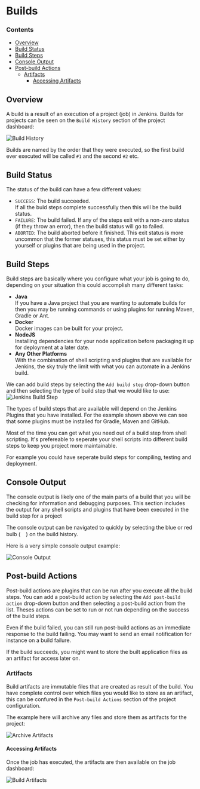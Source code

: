 # Builds
<!--TOC_START-->
### Contents
- [Overview](#overview)
- [Build Status](#build-status)
- [Build Steps](#build-steps)
- [Console Output](#console-output)
- [Post-build Actions](#postbuild-actions)
	- [Artifacts](#artifacts)
		- [Accessing Artifacts](#accessing-artifacts)

<!--TOC_END-->
## Overview
A build is a result of an execution of a project (job) in Jenkins.
Builds for projects can be seen on the `Build History` section of the project dashboard:

![Build History](https://lh3.googleusercontent.com/06Et4v1n-eC5_Dq67LiI-pct1crrXtrKypg6AyVgY_gkfoU3jWxxykNHOJNen6BTMwSZlu1GnhPUrrJYCBDQapCzrQScK4hcslMQ1GIH5c19Mz0d3At_BgIUdcysyxaOQos7AoUPyWGUqtxLi-BIZdaqdKMbXdkUqNDCW7y8I8cEwSfIMf_3_O0sMQUiCAq8J0vPxlPM9FNqtbl8h0BTeLBDHed5WrXiOOHq8lllflcD85rbI0xP5XA1dbHet_-QCIA3wE6p2f6XECtZfYUC7JcCEvBXleXQrT4Ijal_Efxfqw4n3v71OTd53Au6JGS8gkVKIghSBjAdH6mafTyRv7_b9i5CD6izk3Q6E3wzHgyGS8shRQPt1__YjsE9jnFoTTktwxui9h2_7jGn5RxBf1Oz-mnXJKkXAi3Y_GF5oErfp3-GBTtORZ1NZ6MfgB6c8dlCNUOg_rUKalQN3fk18XB2mqW_nHzujSxIv6GRmFuLJYJ8yCfQPJhDsxpOhjIt26tqqKqD5tW4ooiEGsk-xxyS1VDK-wi0-bFRubjlDP_5IPbEU-9sJEswE_XnOKMNk03xQT1TLl7iirpJrPr12KaoZqsgBqO3itSVLbu9eJRziYIHl5_Pfab9gDO2oApzHCbBjgWZ9OXO6LjJEio6BwL3KKyPWIrUn5Iw2R6kJorIgCOMMaPUpwAjCKxujK8XTwJxcELlNm7si6PHlowJ8juJjcTZIn4W_kRhmuP1YOppD_iO=w422-h189-no)

Builds are named by the order that they were executed, so the first build ever executed will be called `#1` and the second `#2` etc.

## Build Status
The status of the build can have a few different values:
- `SUCCESS`: The build succeeded.  
    If all the buld steps complete successfully then this will be the build status.
- `FAILURE`: The build failed.
    If any of the steps exit with a non-zero status (if they throw an error), then the build status will go to failed.
- `ABORTED`: The build aborted before it finished.
    This exit status is more uncommon that the former statuses, this status must be set either by yourself or plugins that are being used in the project.

## Build Steps
Build steps are basically where you configure what your job is going to do, depending on your situation this could accomplish many different tasks:
- **Java**  
    If you have a Java project that you are wanting to automate builds for then you may be running commands or using plugins for running Maven, Gradle or Ant.
- **Docker**  
    Docker images can be built for your project.
- **NodeJS**  
    Installing dependencies for your node application before packaging it up for deployment at a later date.
- **Any Other Platforms**  
    With the combination of shell scripting and plugins that are available for Jenkins, the sky truly the limit with what you can automate in a Jenkins build.

We can add build steps by selecting the `Add build step` drop-down button and then selecting the type of build step that we would like to use:
![Jenkins Build Step](https://lh3.googleusercontent.com/ZRxHQq1C74_u6-gG6oQuLoVU8L8ufBx8dhQFjS_zZcdDXDc83vimAQfSVTdw3wsUiMaWcQeYzju0Y4NfhuVgZE8dOZLizz4EWzm5wWfluFteD3tr2dLJLttVi_tVaEGVMSP9JXC_Q7hXdam3p7iShcudrCi8t7pInBeWes88K8C4Ekk9ZwJQedhW3H8ar9qLM3SdwJAEc9DLm9Z1Mwi9ypGD82tjz5H13WGtJhWpUX0zJTvauTzI_2zUUOhUWFr9qqS21h7ASQRopc2RQxGuUgNd-LCGo9gVUqBblEYFj0_yYB9OTNqu1ap1OTEiU06drBUJ6Ls_iw_tih6fTyWzc-RTfZJ5jWcFSLcnmKGx4r5GsXXIIQTfhuu02SOGVZn4ozN75q9-60MV_QZ5e3PDmxsRff28t3NrmIDnLJMGC833rPwuYsshkzNjdaJBb-cwOfsifwZmLfPddhJ7dMsR-NcH_DdNZN4d0dldKFHnAvj-Vgq2H-UMdK8KVzz2UwkHbp6x-dqehbejJv5_toiEgV_tPL-6fIJGJFFkKunvSRQ3TFDpHKTf6E0W4pFg-f6nFAYayeiIV3CGA-tCOkmOR2Y4DtjDFghCAaec22yzxCEq-wj12f_gea0ju7NVwjTjFD8b7B2t15Ai9b2veVAMjIUlzMDM_goMIZHplR4StbZgCEBNb7tX8rymow_36wPO5y3tTxYMiASGgm09DQ2GSBFUoDMaMZAoDsOdQMaJQ6alsdSF=w1165-h721-no)

The types of build steps that are available will depend on the Jenkins Plugins that you have installed.
For the example shown above we can see that some plugins must be installed for Gradle, Maven and GitHub.

Most of the time you can get what you need out of a build step from shell scripting.
It's prefereable to seperate your shell scripts into different build steps to keep you project more maintainable.

For example you could have seperate build steps for compiling, testing and deployment.

## Console Output
The console output is likely one of the main parts of a build that you will be checking for information and debugging purposes.
This section includes the output for any shell scripts and plugins that have been executed in the build step for a project

The console output can be navigated to quickly by selecting the blue or red bulb (<img height="15" src="https://lh3.googleusercontent.com/B5jJbglc5X61XbXAWK_puHwoxjVsVpcTTEToSTGRHN1W_qavtCcVSCYjwZ1k9KcAJb_28ZULWCxN6YhxgkS7B3pSC6XjxHlU2qAAaD2N6z40xjj91UrsNzC_K3qQfwuv6ZsjTA37BdXSE_FIvfjiYBtebgKuxa44MvUbqvN7A8fgbrEICgQhvWkcwb4gsMDq7EY52krPyxjbkkeZODDeJTtc27kon-ZXEfLke1ov57n5TbqedC0wa87xlFoVLw2avme3I2YNlCxfw5b5fJ-YJ_YN1QDOwpUFOMVh8tOxM6YBqtD-dVIMzGNvI3irTpFUrBXPSzCnd9WP4uNUR5v2B-5BIM1w6JdIPaObPmm89pXrqLy0UYsGctfUqd4Y6SN372rEv8ZiIVt8mYqZmg6d3D-MU3xMf32nSmR2UFkaG6IYwGT2w-y-zuLJU179iiHRsXF9NQzNL5cUfkjgWc1VL3s81wfZGBO81WwzAcXx1Tgiw4hLaGw9xUV2at0NZksfOJHdzOGqcIV5sEzFlL3sYU6xftnINZxUDR4vaPaF1xuegUZWHQxFg3bp5Sag7VQ-b2OqoO2j1I46f-ikzqkX4GzYvORjLgceAJ4mLuXURt9A5QdzrvdC7LBo43bwctj3UckEllx89iwcNTURkOE6a6DDcVXu7LRWt-tikGoKgE1lB0SyHlcF2teB9qhIawT7bguRn1fUckUAiDnF-eYa_Js1oCzNf2bRaeVIBrWlXCSvtZd2=w22-h20-no">) on the build history.

Here is a very simple console output example:

![Console Output](https://lh3.googleusercontent.com/EFczWADmtwqLjlr0XEd4iTNjDM4asKOhaeyhB_cQSFqGmK8vwxuFyY9AOXZVU-O_lHDHfaL1f8b7TCcIRze8-A9Svgb_F4ozuMLJG7qtuOr-jCTe_i2e6MZfEYuUEMPVOCLe269Lxuz0duZLjlV6nHHBBHKaQ7HBBGihUKe-kQ1dQuG2_mb7c1lGaSaVQNwFkwUDYggTYFMp09ypVltK8cUEtw02JsN4aWfbbnK9ze3xHI75LsIq1w3ot8AYB9xjW7gL30audvGa0VCtAQr1-5wk-3bR1QGdX1bBcJS2Jtd-Zur9FI6ZEtna-4cDRAvi-cyssk5tmFVN_GbiejMb-dSAn1r3O5t7Ay7jmEqdkypUqQtbcQhTO2y_5MHUhqaBKaecFgZ9OT3zVk37ArOklrJY_mwJp4f1w2bvfbOw_mKzufNWWt-2x0CgChEfvteOSukiRmyYCJaoYa3AVfhQRHlSZ7WJV2bUQABWtngz-A1r8W40dyZ4UM6AFQqW7uUWfj36iOWkvE4SEd-smcL4L0HUr0kglBdL4PT0YQSTVVADkRI2TQeuR-OhfiwStaKFezGbMIRVNmy1_O5O0dS-HRyo89zTCLzAeM4xS1MZM187f11aaeilzlAKYWmc5bnz1Dd-kZ0WkGv_skyI5cobOSH7v936MlEsa7lhJMsXWm59KXygAkyPhKsSKmUUormqI4CSVmZp8OPs4rqIVsPbYbhZ6Knb4hquwNWMmOfT_mIB58-h=w543-h198-no)

## Post-build Actions
Post-build actions are plugins that can be run after you execute all the build steps.
You can add a post-build action by selecting the `Add post-build action` drop-down button and then selecting a post-build action from the list.
Theses actions can be set to run or not run depending on the success of the build steps.

Even if the build failed, you can still run post-build actions as an immediate response to the build failing.
You may want to send an email notification for instance on a build failure.

If the build succeeds, you might want to store the built application files as an artifact for access later on.

### Artifacts
Build artifacts are immutable files that are created as result of the build.
You have complete control over which files you would like to store as an artifact, this can be confured in the `Post-build Actions` section of the project configuration.

The example here will archive any files and store them as artifacts for the project:

![Archive Artifacts](https://lh3.googleusercontent.com/baKKp5oEBI9JVNkw4ykyjB5nFTeAFXJFok5_TtOkD8I0ksIdzoFqYdpbquOmTXQIMiHiS9PKic31rc8yOAvL5Sjr0Ocm6w4j-PewjYjwkRdEvw3mo9gKoKu560h_bZSIb7QUu4UY_nwMihnX9FHJ-rKORN8Sfay3iLMpEJlu3XnaYwxz2grbsY5eYcEClLmGH9lq1mJoBdjpPxYkkmbQu8B7-XQH01nvS3-j0XO76DqlpWxRYFI61K79SEdNLq2oRVXQ8T1d2X0f9nXriso0O5Rjo7H6YtJ8G5hQPBR5dSpwedGkfbfodz2dCt9PHpFRfAeodmYxBYTfVc07OKgqW5_kqqX5-fGIlqBu4-oU2suzqtY3ECw7L2tgB4XClGE2aS6sXT2mALP4KCUy7MqVbcRmlPXbMTJgAxe5n7gMiAM8z2Hsaif60D8HcFfC6TQmRTAUBc6H9vru0zW5avtaVv5ypnp50rWpdx6EjkoMLEhPleH0H15a_jvfAMFNWoEnJ8JImC9jxknviKYavsGwRwqN90GT6josfKEDsaU0DiAlWVuTPVKx1mFWUaog8m_kHyW8huguk4by60YCRRaFGYLu3mLuMTvcnuQqtkd29OqALpq5TNXNeHRbl9gEmak0Z6PepmAloKNsdOIGYtusXXn0tgZTcmdBidIbP_au4KQBBMfcQsVzfxa8BARKSx9dMOq9aMUwMQ2YjiAIY2hWBGaK6pcv1aF02sKEU-wZA2dL2Att=w1161-h276-no)

#### Accessing Artifacts
Once the job has executed, the artifacts are then available on the job dashboard:

![Build Artifacts](https://lh3.googleusercontent.com/Petsj_ebr2qS3OZXyPfCwg79KEn7kfX8MtINz8Wg2asgJUfgNADgcR0HSmBdVRi3Qo_NIm9CQQBn8hzDtK2cpywJqyP6Gu6EoMjne6vkBBAT3O34bKYuPC64l44jQqIiHEJ73T3oi6CeVsUnvkABw_2O0m9q2wS13zVulXCnEVg2tKYPXZPQyFbtgxBriH-Ls94v-hvCBQl4_oWCIZbiqDbBh8Qnhek3W5X3F81baUMXX2mF2IRxUKagOcN2DC_on10bWjKmwCkiBcqk5eSwz-igaF1Gu8n_O1buVFy-xKnf2gMdKskjjl3PrkrqPyD1kq4W_1LOCpuY08Wa7BXT2CE6qgMfRsiBvyiwvr0_QmhyH8JxKAQjyJkfdTYlziBbte9ayPe9hqvu-H8BylON0YKDC3qvcgC6P5npgqZLbK9iXeittZMfE4lF4WWIJUggMxXViELa_ehI9-D0cDPYV7cM5h4Pq67AGO4R8mD4J5baGE7OoXs6DVBvfjPLAh8YGvV2TAhb7aRgU1DFGjzBv1uwQm9zQ7BM0N-51aRjSW6lthX2glngNXSWYbmbPW71itdBehgETOGZiH9agydzkASB4xi0tCAmaMwTTTNbI8BW8yh-zGPvZDumX8nZHL4Pch6UXdFeKhI8oUq-S5WiF1LQ0k8xy3oc_PLRlVsCyohckB_RzYd5XjdGJNRIlOzXov_cDHJqhybLJFJedgpkg7G4_Dxw3EKOn4qHfr9aKNmNRhmp=w443-h355-no)
